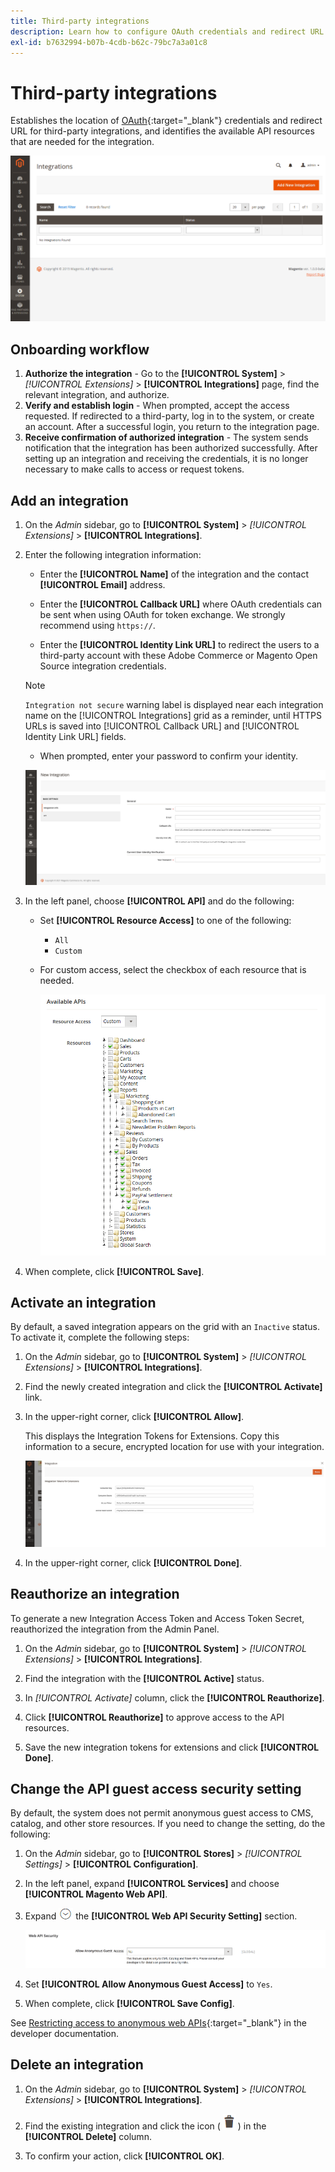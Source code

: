 ```yaml
---
title: Third-party integrations
description: Learn how to configure OAuth credentials and redirect URL for third-party integrations.
exl-id: b7632994-b07b-4cdb-b62c-79bc7a3a01c8
---
```

# Third-party integrations

Establishes the location of [OAuth](https://developer.adobe.com/commerce/webapi/get-started/authentication/gs-authentication-oauth/){:target="_blank"} credentials and redirect URL for third-party integrations, and identifies the available API resources that are needed for the integration.

![Integrations](./assets/integrations.png)<!-- zoom -->

## Onboarding workflow

1. **Authorize the integration** - Go to the **[!UICONTROL System]** > _[!UICONTROL Extensions]_ > **[!UICONTROL Integrations]** page, find the relevant integration, and authorize.
1. **Verify and establish login** - When prompted, accept the access requested. If redirected to a third-party, log in to the system, or create an account. After a successful login, you return to the integration page.
1. **Receive confirmation of authorized integration** - The system sends notification that the integration has been authorized successfully. After setting up an integration and receiving the credentials, it is no longer necessary to make calls to access or request tokens.

## Add an integration

1. On the _Admin_ sidebar, go to **[!UICONTROL System]** > _[!UICONTROL Extensions]_ > **[!UICONTROL Integrations]**.

1. Enter the following integration information:

   - Enter the **[!UICONTROL Name]** of the integration and the contact **[!UICONTROL Email]** address.

   - Enter the **[!UICONTROL Callback URL]** where OAuth credentials can be sent when using OAuth for token exchange. We strongly recommend using `https://`.

   - Enter the **[!UICONTROL Identity Link URL]** to redirect the users to a third-party account with these Adobe Commerce or Magento Open Source integration credentials.

   >[!NOTE]
   >
   >`Integration not secure` warning label is displayed near each integration name on the [!UICONTROL Integrations] grid as a reminder, until HTTPS URLs is saved into [!UICONTROL Callback URL] and [!UICONTROL Identity Link URL] fields.

   - When prompted, enter your password to confirm your identity.

   ![New integration](./assets/integration-new.png)<!-- zoom -->

1. In the left panel, choose **[!UICONTROL API]** and do the following:

   - Set **[!UICONTROL Resource Access]** to one of the following:

      - `All`
      - `Custom`

   - For custom access, select the checkbox of each resource that is needed.

      ![Integrations - available API](./assets/integrations-available-api.png)<!-- zoom -->

1. When complete, click **[!UICONTROL Save]**.

## Activate an integration

By default, a saved integration appears on the grid with an `Inactive` status. To activate it, complete the following steps:

1. On the _Admin_ sidebar, go to **[!UICONTROL System]** > _[!UICONTROL Extensions]_ > **[!UICONTROL Integrations]**.

1. Find the newly created integration and click the **[!UICONTROL Activate]** link.

1. In the upper-right corner, click **[!UICONTROL Allow]**.

   This displays the Integration Tokens for Extensions. Copy this information to a secure, encrypted location for use with your integration.

   ![Integration Tokens for Extensions](./assets/integration-tokens-for-extensions.png)<!-- zoom -->

1. In the upper-right corner, click **[!UICONTROL Done]**.

## Reauthorize an integration

To generate a new Integration Access Token and Access Token Secret, reauthorized the integration from the Admin Panel.

1. On the _Admin_ sidebar, go to **[!UICONTROL System]** > _[!UICONTROL Extensions]_ > **[!UICONTROL Integrations]**.

1. Find the integration with the **[!UICONTROL Active]** status.

1. In _[!UICONTROL Activate]_ column, click the **[!UICONTROL Reauthorize]**.

1. Click **[!UICONTROL Reauthorize]** to approve access to the API resources.

1. Save the new integration tokens for extensions and click **[!UICONTROL Done]**.

## Change the API guest access security setting

By default, the system does not permit anonymous guest access to CMS, catalog, and other store resources. If you need to change the setting, do the following:

1. On the _Admin_ sidebar, go to **[!UICONTROL Stores]** > _[!UICONTROL Settings]_ > **[!UICONTROL Configuration]**.

1. In the left panel, expand **[!UICONTROL Services]** and choose **[!UICONTROL Magento Web API]**.

1. Expand ![Expansion selector](../assets/icon-display-expand.png) the **[!UICONTROL Web API Security Setting]** section.

   ![Services configuration - web API security settings](./assets/web-api-security.png)<!-- zoom -->

1. Set **[!UICONTROL Allow Anonymous Guest Access]** to `Yes`.

1. When complete, click **[!UICONTROL Save Config]**.

See [Restricting access to anonymous web APIs](https://developer.adobe.com/commerce/webapi/rest/use-rest/anonymous-api-security/){:target="_blank"} in the developer documentation.

## Delete an integration

1. On the _Admin_ sidebar, go to **[!UICONTROL System]** > _[!UICONTROL Extensions]_ > **[!UICONTROL Integrations]**.

1. Find the existing integration and click the icon ( ![trashcan icon](../assets/icon-delete-trashcan-solid.png) ) in the **[!UICONTROL Delete]** column.

1. To confirm your action, click **[!UICONTROL OK]**.

